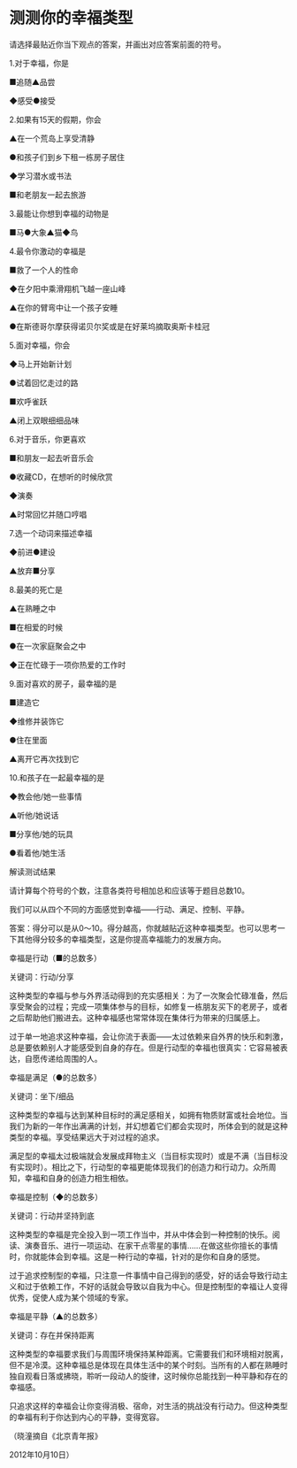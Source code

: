 # 测测你的幸福类型

请选择最贴近你当下观点的答案，并画出对应答案前面的符号。

1.对于幸福，你是

■追随▲品尝

◆感受●接受

2.如果有15天的假期，你会

▲在一个荒岛上享受清静

●和孩子们到乡下租一栋房子居住

◆学习潜水或书法

■和老朋友一起去旅游

3.最能让你想到幸福的动物是

■马●大象▲猫◆鸟

4.最令你激动的幸福是

■救了一个人的性命

◆在夕阳中乘滑翔机飞越一座山峰

▲在你的臂弯中让一个孩子安睡

●在斯德哥尔摩获得诺贝尔奖或是在好莱坞摘取奥斯卡桂冠

5.面对幸福，你会

◆马上开始新计划

●试着回忆走过的路

■欢呼雀跃

▲闭上双眼细细品味

6.对于音乐，你更喜欢

■和朋友一起去听音乐会

●收藏CD，在想听的时候欣赏

◆演奏

▲时常回忆并随口哼唱

7.选一个动词来描述幸福

◆前进●建设

▲放弃■分享

8.最美的死亡是

▲在熟睡之中

■在相爱的时候

●在一次家庭聚会之中

◆正在忙碌于一项你热爱的工作时

9.面对喜欢的房子，最幸福的是

■建造它

◆维修并装饰它

●住在里面

▲离开它再次找到它

10.和孩子在一起最幸福的是

◆教会他/她一些事情

▲听他/她说话

■分享他/她的玩具

●看着他/她生活

解读测试结果

请计算每个符号的个数，注意各类符号相加总和应该等于题目总数10。

我们可以从四个不同的方面感觉到幸福——行动、满足、控制、平静。

答案：得分可以是从0～10。得分越高，你就越贴近这种幸福类型。也可以思考一下其他得分较多的幸福类型，这是你提高幸福能力的发展方向。

幸福是行动（■的总数多）

关键词：行动/分享

这种类型的幸福与参与外界活动得到的充实感相关：为了一次聚会忙碌准备，然后享受聚会的过程；完成一项集体参与的目标，如修复一栋朋友买下的老房子，或者之后帮助他们搬进去。这种幸福感也常常体现在集体行为带来的归属感上。

过于单一地追求这种幸福，会让你流于表面——太过依赖来自外界的快乐和刺激，总是要依赖别人才能感受到自身的存在。但是行动型的幸福也很真实：它容易被表达，自愿传递给周围的人。

幸福是满足（●的总数多）

关键词：坐下/细品

这种类型的幸福与达到某种目标时的满足感相关，如拥有物质财富或社会地位。当我们为新的一年作出满满的计划，并幻想着它们都会实现时，所体会到的就是这种类型的幸福。享受结果远大于对过程的追求。

满足型的幸福太过极端就会发展成拜物主义（当目标实现时）或是不满（当目标没有实现时）。相比之下，行动型的幸福更能体现我们的创造力和行动力。众所周知，幸福和自身的创造力相生相依。

幸福是控制（◆的总数多）

关键词：行动并坚持到底

这种类型的幸福是完全投入到一项工作当中，并从中体会到一种控制的快乐。阅读、演奏音乐、进行一项运动、在家干点零星的事情……在做这些你擅长的事情时，你就能体会到幸福。这是一种行动的幸福，针对的是你和自身的感觉。

过于追求控制型的幸福，只注意一件事情中自己得到的感受，好的话会导致行动主义和过于依赖工作，不好的话就会导致以自我为中心。但是控制型的幸福让人变得优秀，促使人成为某个领域的专家。

幸福是平静（▲的总数多）

关键词：存在并保持距离

这种类型的幸福要求我们与周围环境保持某种距离。它需要我们和环境相对脱离，但不是冷漠。这种幸福总是体现在具体生活中的某个时刻。当所有的人都在熟睡时独自观看日落或拂晓，聆听一段动人的旋律，这时候你总能找到一种平静和存在的幸福感。

只追求这样的幸福会让你变得消极、宿命，对生活的挑战没有行动力。但这种类型的幸福有利于你达到内心的平静，变得宽容。

（晓潼摘自《北京青年报》

2012年10月10日）